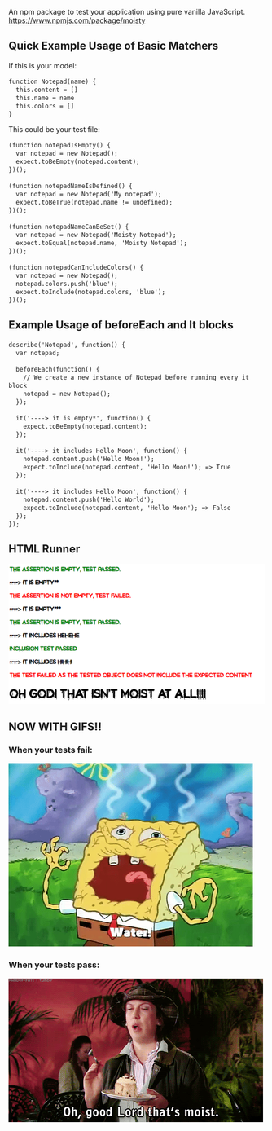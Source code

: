An npm package to test your application using pure vanilla JavaScript. https://www.npmjs.com/package/moisty 

## Quick Example Usage of Basic Matchers

If this is your model:

```
function Notepad(name) {
  this.content = []
  this.name = name
  this.colors = []
}
```

This could be your test file:

```
(function notepadIsEmpty() {
  var notepad = new Notepad();
  expect.toBeEmpty(notepad.content);
})();

(function notepadNameIsDefined() {
  var notepad = new Notepad('My notepad');
  expect.toBeTrue(notepad.name != undefined);
})();

(function notepadNameCanBeSet() {
  var notepad = new Notepad('Moisty Notepad');
  expect.toEqual(notepad.name, 'Moisty Notepad');
})();

(function notepadCanIncludeColors() {
  var notepad = new Notepad();
  notepad.colors.push('blue');
  expect.toInclude(notepad.colors, 'blue');
})();
```

## Example Usage of beforeEach and It blocks

```
describe('Notepad', function() {
  var notepad;

  beforeEach(function() {
    // We create a new instance of Notepad before running every it block
    notepad = new Notepad();
  });

  it('----> it is empty*', function() {
    expect.toBeEmpty(notepad.content);
  });

  it('----> it includes Hello Moon', function() {
    notepad.content.push('Hello Moon!');
    expect.toInclude(notepad.content, 'Hello Moon!'); => True
  });

  it('----> it includes Hello Moon', function() {
    notepad.content.push('Hello World');
    expect.toInclude(notepad.content, 'Hello Moon'); => False
  });
});
```

## HTML Runner

![HTML Moist Runner](/public/moisty-screenshot.png?raw=true)

## NOW WITH GIFS!!

### When your tests fail:

![Not Moist](/public/spongebob-gif.gif)

### When your tests pass:

![Moist](/public/moist-gif.gif)
